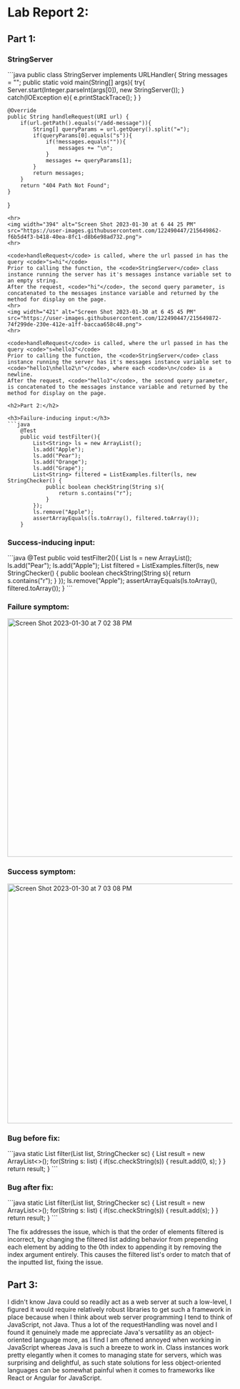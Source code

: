 <h1>Lab Report 2:</h1>

<h2>Part 1:</h2> 

<h3>StringServer</h3>
```java
public class StringServer implements URLHandler{
    String messages = "";
    public static void main(String[] args){
        try{
            Server.start(Integer.parseInt(args[0]), new StringServer());
        }
        catch(IOException e){
            e.printStackTrace();
        }
    }

    @Override
    public String handleRequest(URI url) {
        if(url.getPath().equals("/add-message")){
            String[] queryParams = url.getQuery().split("=");
            if(queryParams[0].equals("s")){
                if(!messages.equals("")){
                    messages += "\n";
                }
                messages += queryParams[1];
            }
            return messages;
        }
        return "404 Path Not Found";
    }
 }
```
<hr>
<img width="394" alt="Screen Shot 2023-01-30 at 6 44 25 PM" src="https://user-images.githubusercontent.com/122490447/215649862-f6b5d4f3-b418-40ea-8fc1-d8b6e98ad732.png">
<hr>

<code>handleRequest</code> is called, where the url passed in has the query <code>"s=hi"</code>
Prior to calling the function, the <code>StringServer</code> class instance running the server has it's messages instance variable set to an empty string.
After the request, <code>"hi"</code>, the second query parameter, is concatenated to the messages instance variable and returned by the method for display on the page.
<hr>
<img width="421" alt="Screen Shot 2023-01-30 at 6 45 45 PM" src="https://user-images.githubusercontent.com/122490447/215649872-74f299de-230e-412e-a1ff-baccaa658c48.png">
<hr>

<code>handleRequest</code> is called, where the url passed in has the query <code>"s=hello3"</code>
Prior to calling the function, the <code>StringServer</code> class instance running the server has it's messages instance variable set to <code>"hello1\nhello2\n"</code>, where each <code>\n</code> is a newline.
After the request, <code>"hello3"</code>, the second query parameter, is concatenated to the messages instance variable and returned by the method for display on the page.

<h2>Part 2:</h2>

<h3>Failure-inducing input:</h3>
```java
    @Test
    public void testFilter(){
        List<String> ls = new ArrayList();
        ls.add("Apple");
        ls.add("Pear");
        ls.add("Orange");
        ls.add("Grape");
        List<String> filtered = ListExamples.filter(ls, new StringChecker() {
            public boolean checkString(String s){
                return s.contains("r");
            }
        });
        ls.remove("Apple");
        assertArrayEquals(ls.toArray(), filtered.toArray());
    }
```

<h3>Success-inducing input:</h3>
```java 
    @Test
    public void testFilter2(){
        List<String> ls = new ArrayList();
        ls.add("Pear");
        ls.add("Apple");
        List<String> filtered = ListExamples.filter(ls, new StringChecker() {
            public boolean checkString(String s){
                return s.contains("r");
            }
        });
        ls.remove("Apple");
        assertArrayEquals(ls.toArray(), filtered.toArray());
    }
```

<h3>Failure symptom:</h3>
<img width="534" alt="Screen Shot 2023-01-30 at 7 02 38 PM" src="https://user-images.githubusercontent.com/122490447/215652825-12abf933-4da7-45ad-8fcf-9845c4981c1b.png">

<h3>Success symptom:</h3>
<img width="537" alt="Screen Shot 2023-01-30 at 7 03 08 PM" src="https://user-images.githubusercontent.com/122490447/215652859-51e32343-cef9-492b-a29e-2c6ce6003e53.png">

<h3>Bug before fix:</h3>
```java   
    static List<String> filter(List<String> list, StringChecker sc) {
    List<String> result = new ArrayList<>();
    for(String s: list) {
      if(sc.checkString(s)) {
        result.add(0, s);
      }
    }
    return result;
    }
```

<h3>Bug after fix:</h3>
```java
    static List<String> filter(List<String> list, StringChecker sc) {
    List<String> result = new ArrayList<>();
    for(String s: list) {
      if(sc.checkString(s)) {
        result.add(s);
      }
    }
    return result;
    }
```

The fix addresses the issue, which is that the order of elements filtered is incorrect, by changing the filtered list adding behavior from prepending each element by adding to the 0th index to appending it by removing the index argument entirely. This causes the filtered list's order to match that of the inputted list, fixing the issue.

<h2>Part 3:</h2>

I didn't know Java could so readily act as a web server at such a low-level, I figured it would require relatively robust libraries to get such a framework in place because when I think about web server programming I tend to think of JavaScript, not Java. Thus a lot of the requestHandling was novel and I found it genuinely made me appreciate Java's versatility as an object-oriented language more, as I find I am oftened annoyed when working in JavaScript whereas Java is such a breeze to work in. Class instances work pretty elegantly when it comes to managing state for servers, which was surprising and delightful, as such state solutions for less object-oriented languages can be somewhat painful when it comes to frameworks like React or Angular for JavaScript.

